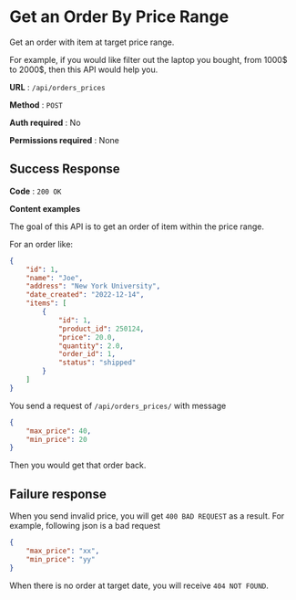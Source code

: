 # Get an Order By Price Range

Get an order with item at target price range.

For example, if you would like filter out the laptop you bought, from 1000$ to 2000$, then this API would help you.

**URL** : `/api/orders_prices`

**Method** : `POST`

**Auth required** : No

**Permissions required** : None

## Success Response

**Code** : `200 OK`

**Content examples**

The goal of this API is to get an order of item within the price range.

For an order like:

```json
{
    "id": 1,
    "name": "Joe",
    "address": "New York University",
    "date_created": "2022-12-14",
    "items": [
        {
            "id": 1,
            "product_id": 250124,
            "price": 20.0,
            "quantity": 2.0,
            "order_id": 1,
            "status": "shipped"
        }
    ]
}
```

You send a request of `/api/orders_prices/` with message

```json
{
    "max_price": 40,
    "min_price": 20
}
```

Then you would get that order back.

## Failure response

When you send invalid price, you will get `400 BAD REQUEST` as a result. For example, following json is a bad request

```json
{
    "max_price": "xx",
    "min_price": "yy"
}
```

When there is no order at target date, you will receive `404 NOT FOUND`.
